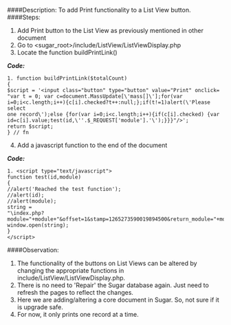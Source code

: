 ####Description:
To add Print functionality to a List View button.
####Steps:
1. Add Print button to the List View as previously mentioned in other document
2. Go to <sugar_root>/include/ListView/ListViewDisplay.php
3. Locate the function buildPrintLink()<br />

**_Code:_**

```
1. function buildPrintLink($totalCount)
{
$script = '<input class="button" type="button" value="Print" onclick=
"var t = 0; var c=document.MassUpdate[\'mass[]\'];for(var
i=0;i<c.length;i++){c[i].checked?t++:null;};if(t!=1)alert(\'Please select
one record\');else {for(var i=0;i<c.length;i++){if(c[i].checked) {var
id=c[i].value;test(id,\''.$_REQUEST['module'].'\');}}}"/>';
return $script;
} // fn

```

4. Add a javascript function to the end of the document

**_Code:_**

```
1. <script type="text/javascript">
function test(id,module)
{
//alert('Reached the test function');
//alert(id);
//alert(module);
string =
"\index.php?module="+module+"&offset=1&stamp=1265273590019894500&return_module="+module+"&action=DetailView&record="+id+"&print=true\,\'printwin\',\'menubar=1,status=0,resizable=1,scrollbars=1,toolbar=0,location=1\'";
window.open(string);
}
</script>

```
####Observation:
1. The functionality of the buttons on List Views can be altered by changing the
appropriate functions in include/ListView/ListViewDisplay.php.
2. There is no need to 'Repair' the Sugar database again. Just need to refresh the
pages to reflect the changes.
3. Here we are adding/altering a core document in Sugar. So, not sure if it is upgrade
safe.
4. For now, it only prints one record at a time.



